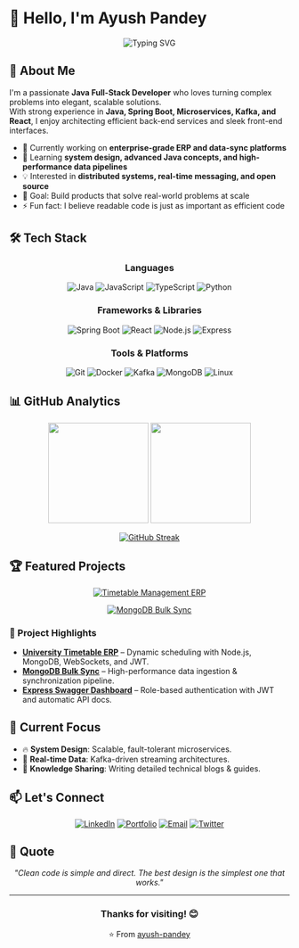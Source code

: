 
 
# 👋 Hello, I'm Ayush Pandey
 
<div align="center">

![Typing SVG](https://readme-typing-svg.herokuapp.com?font=Fira+Code&weight=500&size=24&pause=1000&color=36BCF7&center=true&vCenter=true&width=435&lines=Full-Stack+Java+Developer;Microservices+%7C+Kafka+%7C+React;Always+Learning+Something+New)

</div>
 
## 🚀 About Me
 
I'm a passionate **Java Full-Stack Developer** who loves turning complex problems into elegant, scalable solutions.  
With strong experience in **Java, Spring Boot, Microservices, Kafka, and React**, I enjoy architecting efficient back-end services and sleek front-end interfaces.

- 🔭 Currently working on **enterprise-grade ERP and data-sync platforms**
- 🌱 Learning **system design, advanced Java concepts, and high-performance data pipelines**
- 💡 Interested in **distributed systems, real-time messaging, and open source**
- 🎯 Goal: Build products that solve real-world problems at scale
- ⚡ Fun fact: I believe readable code is just as important as efficient code
 
## 🛠️ Tech Stack
 
<div align="center">
 
### Languages
![Java](https://img.shields.io/badge/Java-ED8B00?style=for-the-badge&logo=openjdk&logoColor=white)
![JavaScript](https://img.shields.io/badge/JavaScript-F7DF1E?style=for-the-badge&logo=javascript&logoColor=black)
![TypeScript](https://img.shields.io/badge/TypeScript-3178C6?style=for-the-badge&logo=typescript&logoColor=white)
![Python](https://img.shields.io/badge/Python-3776AB?style=for-the-badge&logo=python&logoColor=white)

### Frameworks & Libraries
![Spring Boot](https://img.shields.io/badge/Spring%20Boot-6DB33F?style=for-the-badge&logo=springboot&logoColor=white)
![React](https://img.shields.io/badge/React-61DAFB?style=for-the-badge&logo=react&logoColor=black)
![Node.js](https://img.shields.io/badge/Node.js-339933?style=for-the-badge&logo=nodedotjs&logoColor=white)
![Express](https://img.shields.io/badge/Express-000000?style=for-the-badge&logo=express&logoColor=white)

### Tools & Platforms
![Git](https://img.shields.io/badge/Git-F05032?style=for-the-badge&logo=git&logoColor=white)
![Docker](https://img.shields.io/badge/Docker-2496ED?style=for-the-badge&logo=docker&logoColor=white)
![Kafka](https://img.shields.io/badge/Apache%20Kafka-231F20?style=for-the-badge&logo=apache-kafka&logoColor=white)
![MongoDB](https://img.shields.io/badge/MongoDB-4EA94B?style=for-the-badge&logo=mongodb&logoColor=white)
![Linux](https://img.shields.io/badge/Linux-FCC624?style=for-the-badge&logo=linux&logoColor=black)

</div>
 
## 📊 GitHub Analytics
 
<div align="center">
<img height="180em" src="https://github-readme-stats.vercel.app/api?username=ayush-pandey&show_icons=true&theme=tokyonight" />
<img height="180em" src="https://github-readme-stats.vercel.app/api/top-langs/?username=ayush-pandey&layout=compact&theme=tokyonight" />
</div>
 
<div align="center">

[![GitHub Streak](https://streak-stats.demolab.com/?user=ayush-pandey&theme=tokyonight)](https://git.io/streak-stats)

</div>
 
## 🏆 Featured Projects
 
<div align="center">

[![Timetable Management ERP](https://github-readme-stats.vercel.app/api/pin/?username=ayush-pandey&repo=university-timetable-erp&theme=tokyonight)](https://github.com/ayush-pandey/university-timetable-erp)

[![MongoDB Bulk Sync](https://github-readme-stats.vercel.app/api/pin/?username=ayush-pandey&repo=mongodb-bulk-sync&theme=tokyonight)](https://github.com/ayush-pandey/mongodb-bulk-sync)

</div>
 
### 🎯 Project Highlights
- **[University Timetable ERP](https://github.com/ayush-pandey/university-timetable-erp)** – Dynamic scheduling with Node.js, MongoDB, WebSockets, and JWT.
- **[MongoDB Bulk Sync](https://github.com/ayush-pandey/mongodb-bulk-sync)** – High-performance data ingestion & synchronization pipeline.
- **[Express Swagger Dashboard](https://github.com/ayush-pandey/express-swagger-dashboard)** – Role-based authentication with JWT and automatic API docs.
 
## 🌟 Current Focus
- 🔥 **System Design**: Scalable, fault-tolerant microservices.
- 🚀 **Real-time Data**: Kafka-driven streaming architectures.
- 🧩 **Knowledge Sharing**: Writing detailed technical blogs & guides.
 
## 📫 Let's Connect
 
<div align="center">

[![LinkedIn](https://img.shields.io/badge/LinkedIn-0077B5?style=for-the-badge&logo=linkedin&logoColor=white)](YOUR_LINKEDIN_URL)
[![Portfolio](https://img.shields.io/badge/Portfolio-000000?style=for-the-badge&logo=About.me&logoColor=white)](YOUR_PORTFOLIO_URL)
[![Email](https://img.shields.io/badge/Email-D14836?style=for-the-badge&logo=gmail&logoColor=white)](mailto:YOUR_EMAIL)
[![Twitter](https://img.shields.io/badge/Twitter-1DA1F2?style=for-the-badge&logo=twitter&logoColor=white)](YOUR_TWITTER_URL)

</div>
 
## 💭 Quote
<div align="center">

*"Clean code is simple and direct. The best design is the simplest one that works."*

</div>

---
<div align="center">

### Thanks for visiting! 😊  
⭐️ From [ayush-pandey](https://github.com/ayush-pandey)

</div>
